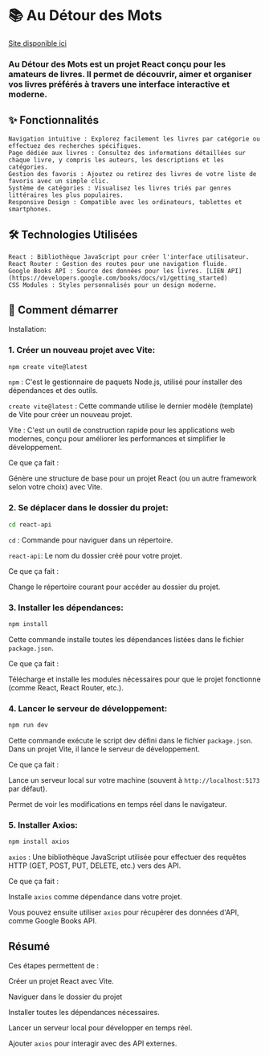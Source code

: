 # 📚 Au Détour des Mots

[Site disponible ici](https://teo-crth.github.io/au-detour-des-mots)

### Au Détour des Mots est un projet React conçu pour les amateurs de livres. Il permet de découvrir, aimer et organiser vos livres préférés à travers une interface interactive et moderne.

## ✨ Fonctionnalités

    Navigation intuitive : Explorez facilement les livres par catégorie ou effectuez des recherches spécifiques.
    Page dédiée aux livres : Consultez des informations détaillées sur chaque livre, y compris les auteurs, les descriptions et les catégories.
    Gestion des favoris : Ajoutez ou retirez des livres de votre liste de favoris avec un simple clic.
    Système de catégories : Visualisez les livres triés par genres littéraires les plus populaires.
    Responsive Design : Compatible avec les ordinateurs, tablettes et smartphones.

## 🛠️ Technologies Utilisées

    React : Bibliothèque JavaScript pour créer l'interface utilisateur.
    React Router : Gestion des routes pour une navigation fluide.
    Google Books API : Source des données pour les livres. [LIEN API](https://developers.google.com/books/docs/v1/getting_started)
    CSS Modules : Styles personnalisés pour un design moderne.

## 🚀 Comment démarrer

Installation:

### 1. Créer un nouveau projet avec Vite:
```bash
npm create vite@latest
```
`npm` : C'est le gestionnaire de paquets Node.js, utilisé pour installer des dépendances et des outils.

`create vite@latest` : Cette commande utilise le dernier modèle (template) de Vite pour créer un nouveau projet.

Vite : C'est un outil de construction rapide pour les applications web modernes, conçu pour améliorer les performances et simplifier le développement.

Ce que ça fait :

Génère une structure de base pour un projet React (ou un autre framework selon votre choix) avec Vite.

### 2. Se déplacer dans le dossier du projet:
```bash
cd react-api
```
`cd` : Commande pour naviguer dans un répertoire.

`react-api`: Le nom du dossier créé pour votre projet.

Ce que ça fait :

Change le répertoire courant pour accéder au dossier du projet.

### 3. Installer les dépendances:
```bash
npm install
```

Cette commande installe toutes les dépendances listées dans le fichier `package.json`.

Ce que ça fait :

Télécharge et installe les modules nécessaires pour que le projet fonctionne (comme React, React Router, etc.).

### 4. Lancer le serveur de développement:
```bash
npm run dev
```
Cette commande exécute le script dev défini dans le fichier `package.json`. Dans un projet Vite, il lance le serveur de développement.

Ce que ça fait :

Lance un serveur local sur votre machine (souvent à `http://localhost:5173` par défaut).

Permet de voir les modifications en temps réel dans le navigateur.

### 5. Installer Axios:
```bash
npm install axios
```
`axios` : Une bibliothèque JavaScript utilisée pour effectuer des requêtes HTTP (GET, POST, PUT, DELETE, etc.) vers des API.

Ce que ça fait :

Installe `axios` comme dépendance dans votre projet.

Vous pouvez ensuite utiliser `axios` pour récupérer des données d'API, comme Google Books API.

## Résumé

Ces étapes permettent de :

Créer un projet React avec Vite.

Naviguer dans le dossier du projet

Installer toutes les dépendances nécessaires.

Lancer un serveur local pour développer en temps réel.

Ajouter `axios` pour interagir avec des API externes.
